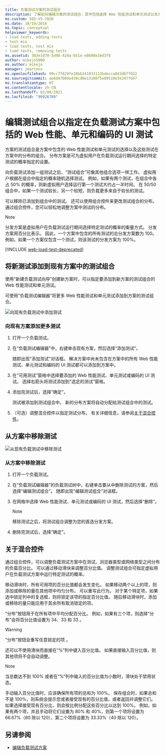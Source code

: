 ```yaml
---
title: 负载测试方案的测试组合
description: 了解如何编辑方案的测试组合，其中包括选择 Web 性能测试和单元测试以及分步这些测试。
ms.custom: SEO-VS-2020
ms.date: 10/19/2016
ms.topic: conceptual
helpviewer_keywords:
- load tests, adding tests
- test mix
- load tests, test mix
- load tests, removing tests
ms.assetid: 303e1d70-5d98-424a-b51e-e0898e16d3f8
author: mikejo5000
ms.author: mikejo
manager: jmartens
ms.openlocfilehash: 99cc7f629fe28bb241033113bdecca043d67f032
ms.sourcegitcommit: ae6d47b09a439cd0e13180f5e89510e3e347fd47
ms.translationtype: HT
ms.contentlocale: zh-CN
ms.lasthandoff: 02/08/2021
ms.locfileid: "99926789"
---
```

# <a name="edit-the-test-mix-to-specify-which-web-performance-unit-and-coded-ui-tests-to-include-in-a-load-test-scenario"></a>编辑测试组合以指定在负载测试方案中包括的 Web 性能、单元和编码的 UI 测试

方案的测试组合是方案中包含的 Web 性能测试和单元测试的选择以及这些测试在方案中的分布的组合。 分布方案是可为虚拟用户在负载测试运行期间选择的特定测试的概率指定的设置。

向负载测试添加一组测试之后，“测试组合”可像其他组合选项一样工作。 虚拟用户根据在组合中指定的概率随机选择测试。 例如，如果有两个测试，在组合中各占 50% 的概率，则新虚拟用户选择运行第一个测试大约占一半时间。 在 50/50 组合中，如果一个测试较长，另一个较短，则负载更多来自于较长的测试。

可以移除已添加到组合中的测试。 还可以使用组合控件来更改测试组合的分布。 通过组合控件，您可以轻松地调整方案中测试的分布。

> [!NOTE]
> 分发方案是虚拟用户在负载测试运行期间选择特定测试的概率的衡量方式。 分发方案用百分比表示。 因此，一个方案中包含的所有测试的总分发方案数为 100。 例如，如果一个方案仅包含一个测试，则该测试的分发方案为 100%。

[!INCLUDE [web-load-test-deprecated](includes/web-load-test-deprecated.md)]

## <a name="add-new-tests-to-a-test-mix-in-an-existing-scenario"></a>将新测试添加到现有方案中的测试组合

使用“新建负载测试向导”创建新方案时，可以指定要添加到新方案的测试组合的 Web 性能测试和单元测试。

可使用“负载测试编辑器”将更多 Web 性能测试和单元测试添加到方案的测试组合。

![向现有负载测试中添加测试](../test/media/ltest_addingtests.png)

### <a name="to-add-more-tests-to-an-existing-scenario"></a>向现有方案添加更多测试

1. 打开一个负载测试。

2. 在“负载测试编辑器”中，右键单击现有方案，然后选择“添加测试”。

     随即出现“添加测试”对话框。 解决方案中尚未包含在方案中的所有 Web 性能测试、单元测试和编码的 UI 测试都可以添加到方案中。

3. 在“可用测试”窗格中选择要添加的 Web 性能测试、单元测试或编码的 UI 测试。 选择右箭头将测试添加到“选定的测试”窗格。

4. 添加完测试后，选择“确定”。

     测试被添加到测试组合中。 新的分布方案将自动分配给测试组合中的测试。

5. （可选）调整混合控件以指定测试分布。 有关详细信息，请参阅[关于混合控件](../test/edit-the-test-mix-to-specify-which-web-browsers-types-in-a-load-test-scenario.md)。

## <a name="remove-tests-from-a-scenario"></a>从方案中移除测试
![从现有负载测试中移除测试](../test/media/ltest_removetest.png)

### <a name="to-remove-tests-from-a-scenario"></a>从方案中移除测试

1. 打开一个负载测试。

2. 在“负载测试编辑器”的负载测试树中，右键单击要从中删除测试的方案，然后选择“编辑测试组合”。 随即出现“编辑测试组合”对话框。

3. 在网格中选择 Web 性能测试、单元测试或编码的 UI 测试，然后选择“删除”。

    > [!NOTE]
    > 移除测试之后，将测试组合调整为您的首选分发方案。

4. 删除完测试后，选择“确定”。

## <a name="about-the-mix-control"></a><a name="EditingTestMixAboutMixControl"></a>关于混合控件
通过组合控件，可以调整负载测试方案中在测试、浏览器类型或网络类型之间分布的负载百分比。 可以通过移动滑块来调整百分比值。 调整测试组合可指定虚拟用户在负载测试方案中运行特定测试的概率。

移动滑块时，所有可用项的百分比值都会发生变化。 如果移动两个以上的项，则添加或移除的量在其他项中均匀分布。 可以重写此行为。 对于某个特定项，如果选中锁定列中的复选框，则将锁定该项的指定百分比值。 随后移动滑块时，添加或移除的量只能应用于其余所有取消锁定的项。

“分布”按钮用于在所有项中平均分配百分比。 例如，如果有三个项，则选择“分布”会将百分比值设置为 34、33 和 33  。

> [!WARNING]
> “分布”按钮会重写任意锁定的项  。

还可以不使用滑块而直接在“%”列中键入百分比值。 如果直接输入百分比值，则其他项将不会自动调整。

> [!NOTE]
> 当总数达不到 100% 或者在“%”列中输入的百分比值为小数时，滑块处于禁用状态。

手动输入百分比值时，应该确保所有项的总和为 100%。 保存组合时，如果总和不是 100%，则系统会提示您或者接受现有的百分比值，或者返回并调整它们。 如果选择接受现有百分比，则会按比例分配这些百分比以达到 100%。  例如，如果有两个项，并且手动将它们设置为 80% 和 40%，则第一个项将设置为 66.67%（80 除以 120），第二个项将设置为 33.33%（40 除以 120）。

## <a name="see-also"></a>另请参阅

- [编辑负载测试方案](../test/edit-load-test-scenarios.md)
